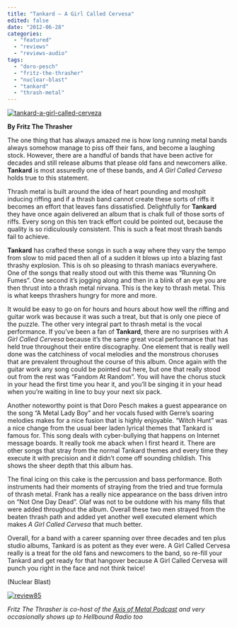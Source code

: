 ```yaml
---
title: "Tankard – A Girl Called Cervesa"
edited: false
date: "2012-06-28"
categories:
  - "featured"
  - "reviews"
  - "reviews-audio"
tags:
  - "doro-pesch"
  - "fritz-the-thrasher"
  - "nuclear-blast"
  - "tankard"
  - "thrash-metal"
---
```


[![](http://www.hellbound.ca/wp-content/uploads/2012/06/tankard-a-girl-called-cerveza.jpg "tankard-a-girl-called-cerveza")](http://www.hellbound.ca/2012/06/tankard-a-girl-called-cervesa/tankard-a-girl-called-cerveza/)

**By Fritz The Thrasher**

The one thing that has always amazed me is how long running metal bands always somehow manage to piss off their fans, and become a laughing stock. However, there are a handful of bands that have been active for decades and still release albums that please old fans and newcomers alike. **Tankard** is most assuredly one of these bands, and _A Girl Called Cervesa_ holds true to this statement.

Thrash metal is built around the idea of heart pounding and moshpit inducing riffing and if a thrash band cannot create these sorts of riffs it becomes an effort that leaves fans dissatisfied. Delightfully for **Tankard** they have once again delivered an album that is chalk full of those sorts of riffs. Every song on this ten track effort could be pointed out, because the quality is so ridiculously consistent. This is such a feat most thrash bands fail to achieve.

**Tankard** has crafted these songs in such a way where they vary the tempo from slow to mid paced then all of a sudden it blows up into a blazing fast thrashy explosion. This is oh so pleasing to thrash maniacs everywhere. One of the songs that really stood out with this theme was “Running On Fumes”. One second it’s jogging along and then in a blink of an eye you are then thrust into a thrash metal nirvana. This is the key to thrash metal. This is what keeps thrashers hungry for more and more.

It would be easy to go on for hours and hours about how well the riffing and guitar work was because it was such a treat, but that is only one piece of the puzzle. The other very integral part to thrash metal is the vocal performance. If you’ve been a fan of **Tankard**, there are no surprises with _A Girl Called Cervesa_ because it’s the same great vocal performance that has held true throughout their entire discography. One element that is really well done was the catchiness of vocal melodies and the monstrous choruses that are prevalent throughout the course of this album. Once again with the guitar work any song could be pointed out here, but one that really stood out from the rest was “Fandom At Random”. You will have the chorus stuck in your head the first time you hear it, and you’ll be singing it in your head when you’re waiting in line to buy your next six pack.

Another noteworthy point is that Doro Pesch makes a guest appearance on the song “A Metal Lady Boy” and her vocals fused with Gerre’s soaring melodies makes for a nice fusion that is highly enjoyable. “Witch Hunt” was a nice change from the usual beer laden lyrical themes that Tankard is famous for. This song deals with cyber-bullying that happens on Internet message boards. It really took me aback when I first heard it. There are other songs that stray from the normal Tankard themes and every time they execute it with precision and it didn’t come off sounding childish. This shows the sheer depth that this album has.

The final icing on this cake is the percussion and bass performance. Both instruments had their moments of straying from the tried and true formula of thrash metal. Frank has a really nice appearance on the bass driven intro on “Not One Day Dead”. Olaf was not to be outdone with his many fills that were added throughout the album. Overall these two men strayed from the beaten thrash path and added yet another well executed element which makes _A Girl Called Cervesa_ that much better.

Overall, for a band with a career spanning over three decades and ten plus studio albums, Tankard is as potent as they ever were. A Girl Called Cervesa really is a treat for the old fans and newcomers to the band, so re-fill your Tankard and get ready for that hangover because A Girl Called Cervesa will punch you right in the face and not think twice!

(Nuclear Blast)

[![](http://www.hellbound.ca/wp-content/uploads/2009/08/review85.png "review85")](http://www.hellbound.ca/2009/08/artillery-when-death-comes/review85-3/)

_Fritz The Thrasher is co-host of the [Axis of Metal Podcast](http://axisofmetal.com/) and very occasionally shows up to Hellbound Radio too_
